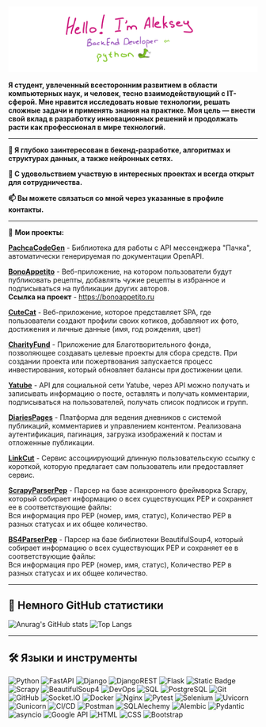 ![Banner](banner4.PNG)

**Я студент, увлеченный всесторонним развитием в области компьютерных наук, и человек, тесно взаимодействующий с IT-сферой. Мне нравится исследовать новые технологии, решать сложные задачи и применять знания на практике.  Моя цель — внести свой вклад в разработку инновационных решений и продолжать расти как профессионал в мире технологий.**

---

**👀 Я глубоко заинтересован в бекенд-разработке, алгоритмах и структурах данных, а также нейронных сетях.**

**💞️ С удовольствием участвую в интересных проектах и всегда открыт для сотрудничества.**

**📫 Вы можете связаться со мной через указанные в профиле контакты.**

---  

💼 **Мои проекты:**

**[PachcaCodeGen](https://github.com/shft1/PachcaCodeGen)** - Библиотека для работы с API мессенджера "Пачка", автоматически генерируемая по документации OpenAPI. 

**[BonoAppetito](https://github.com/shft1/BonoAppetito)** - Веб-приложение, на котором пользователи будут публиковать рецепты, добавлять чужие рецепты в избранное и подписываться на публикации других авторов.   
**Ссылка на проект** - https://bonoappetito.ru

**[CuteCat](https://github.com/shft1/CuteCat)** - Веб-приложение, которое представляет SPA, где пользователи создают профили своих котиков, добавляют их фото, достижения и личные данные (имя, год рождения, цвет)

**[CharityFund](https://github.com/shft1/CharityFund)** - Приложение для Благотворительного фонда, позволяющее создавать целевые проекты для сбора средств. При создании проекта или пожертвования запускается процесс инвестирования, который обновляет балансы при достижении цели.

**[Yatube](https://github.com/shft1/Yatube)** - API для социальной сети Yatube, через API можно получать и записывать информацию о посте, оставлять и получать комментарии, подписываться на пользователей, получать список подписок и групп.

**[DiariesPages](https://github.com/shft1/DiariesPages)** - Платформа для ведения дневников с системой публикаций, комментариев и управлением контентом. Реализована аутентификация, пагинация, загрузка изображений к постам и отложенные публикации.

**[LinkCut](https://github.com/shft1/LinkCut)** - Cервис ассоциирующий длинную пользовательскую ссылку с короткой, которую предлагает сам пользователь или предоставляет сервис.

**[ScrapyParserPep](https://github.com/shft1/ScrapyParserPep)** - Парсер на базе асинхронного фреймворка Scrapy, который собирает информацию о всех существующих PEP и сохраняет ее в соответствующие файлы:  
Вся информация про PEP (номер, имя, статус), Количество PEP в разных статусах и их общее количество.

**[BS4ParserPep](https://github.com/shft1/BS4ParserPep)** - Парсер на базе библиотеки BeautifulSoup4, который собирает информацию о всех существующих PEP и сохраняет ее в соответствующие файлы:  
Вся информация про PEP (номер, имя, статус), Количество PEP в разных статусах и их общее количество.

---

## 📜 Немного GitHub статистики  
  
![Anurag's GitHub stats](https://github-readme-stats.vercel.app/api?username=shft1&show_icons=True&hide=stars&card_width=350)
![Top Langs](https://github-readme-stats.vercel.app/api/top-langs/?username=shft1&layout=compact&size_weight=0.5&count_weight=0.5)  

---

## 🛠 Языки и инструменты 
![Python](https://camo.githubusercontent.com/d2080d24775bd0fd90b63e3bfd6d2e6b14a83bb5a79b051f83105abcaa0f4d1a/68747470733a2f2f696d672e736869656c64732e696f2f62616467652f507974686f6e2d3337373641423f7374796c653d666c61742d737175617265266c6f676f3d707974686f6e266c6f676f436f6c6f723d7768697465)
![FastAPI](https://camo.githubusercontent.com/03b25fd1b630cf8447db644a9f8c865d44b06c205f2fc425e9901a0e14878626/68747470733a2f2f696d672e736869656c64732e696f2f62616467652f466173744150492d3030353537313f7374796c653d666c61742d737175617265266c6f676f3d66617374617069266c6f676f436f6c6f723d7768697465)
![Django](https://camo.githubusercontent.com/5cc379d10c87a16ab66c25e10153bf00ff5c501e044b24f7f1c29fd52fd03845/68747470733a2f2f696d672e736869656c64732e696f2f62616467652f446a616e676f2d3039324532303f7374796c653d666c61742d737175617265266c6f676f3d646a616e676f266c6f676f436f6c6f723d7768697465)
![DjangoREST](https://camo.githubusercontent.com/b2413ce06e91ba84ed60d214e1bfa733f46ab2cae86b700d717bd56da39fd069/68747470733a2f2f696d672e736869656c64732e696f2f62616467652f4452462d3341384542413f7374796c653d666c61742d737175617265266c6f676f3d646a616e676f266c6f676f436f6c6f723d7768697465)
![Flask](https://camo.githubusercontent.com/3252595998d1f254fa1ffe9f5a8486a8f5e5450b8b00da1448039021a305fd38/68747470733a2f2f696d672e736869656c64732e696f2f62616467652f466c61736b2d3030303030303f7374796c653d666c61742d737175617265266c6f676f3d666c61736b266c6f676f436f6c6f723d7768697465)
![Static Badge](https://img.shields.io/badge/httpx-blue?style=flat-square&logo=aiohttp)
![Scrapy](https://camo.githubusercontent.com/ed3d17123fad872ab5256a0c9e1dbbe7c732dc8d53845a955730f581605af723/68747470733a2f2f696d672e736869656c64732e696f2f62616467652f5363726170792d3732423530303f7374796c653d666c61742d737175617265266c6f676f3d736372617079266c6f676f436f6c6f723d7768697465)
![BeautifulSoup4](https://img.shields.io/badge/BeautifulSoup4-%23847fe3?style=flat-square&logo=searxng&logoColor=%23ffffff)
![DevOps](https://camo.githubusercontent.com/050cf51bde598745de51dd9175fc3426a8a37056455828bfdeecf03f33234a3f/68747470733a2f2f696d672e736869656c64732e696f2f62616467652f4465764f70732d3030303030303f7374796c653d666c61742d737175617265266c6f676f3d6465766f7073266c6f676f436f6c6f723d7768697465)
![SQL](https://camo.githubusercontent.com/b1091f35dbd1cc968020523ee8b6cc32dfb9b25d809a034e422b1329129e79bc/68747470733a2f2f696d672e736869656c64732e696f2f62616467652f53514c2d3434373941313f7374796c653d666c61742d737175617265266c6f676f3d706f737467726573716c266c6f676f436f6c6f723d7768697465)
![PostgreSQL](https://camo.githubusercontent.com/c409bb5a9d880b72c23d3ff3db310c7170bc71f96d92753ac62613bbfc743a57/68747470733a2f2f696d672e736869656c64732e696f2f62616467652f506f737467726553514c2d3431363945313f7374796c653d666c61742d737175617265266c6f676f3d706f737467726573716c266c6f676f436f6c6f723d7768697465)
![Git](https://camo.githubusercontent.com/737430c0e29db8f5b8ec42c3b3d21fab3a178a21ed77c5a682bed98feb1542bb/68747470733a2f2f696d672e736869656c64732e696f2f62616467652f4769742d4630353033323f7374796c653d666c61742d737175617265266c6f676f3d676974266c6f676f436f6c6f723d7768697465)
![GitHub](https://camo.githubusercontent.com/9e350d40960d81b2dc63509dbdab7f30ffa0d9df37c8ecb49c585b1cd71cdcc9/68747470733a2f2f696d672e736869656c64732e696f2f62616467652f4769744875622d3138313731373f7374796c653d666c61742d737175617265266c6f676f3d676974687562266c6f676f436f6c6f723d7768697465)
![Socket.IO](https://img.shields.io/badge/Socket.IO-%2383f7f5?style=flat-square&logo=socketdotio&logoColor=%23000000)
![Docker](https://camo.githubusercontent.com/bfb7555b6d85ca0d42c2c2e6a741cd9f5b9b1d7bb95535450f1afd2558554f86/68747470733a2f2f696d672e736869656c64732e696f2f62616467652f446f636b65722d3234393645443f7374796c653d666c61742d737175617265266c6f676f3d646f636b6572266c6f676f436f6c6f723d7768697465)
![Nginx](https://camo.githubusercontent.com/248d87a7d48260ac3eda840a2276956b5d6d73fc6dc3def9c44e0ad08d75628a/68747470733a2f2f696d672e736869656c64732e696f2f62616467652f4e67696e782d3030393633393f7374796c653d666c61742d737175617265266c6f676f3d6e67696e78266c6f676f436f6c6f723d7768697465)
![Pytest](https://camo.githubusercontent.com/acb63b81d8bd6df822fb09d04170d4cc0fc18ee32d244d445258582b110507c8/68747470733a2f2f696d672e736869656c64732e696f2f62616467652f5079746573742d3041324233363f7374796c653d666c61742d737175617265266c6f676f3d707974657374266c6f676f436f6c6f723d7768697465)
![Selenium](https://img.shields.io/badge/Selenium-%23847fe3?style=flat-square&logo=selenium&logoColor=%23ffffff)
![Uvicorn](https://img.shields.io/badge/Uvicorn-%23%23008000?logo=gunicorn&logoColor=%23fffdfc)
![Gunicorn](https://img.shields.io/badge/Gunicorn-%23%23008000?logo=gunicorn&logoColor=%23fffdfc)
![CI/CD](https://camo.githubusercontent.com/56ca9f8f713160070b7b3cd90c72e60243fc884468c8d3e716367794360789b6/68747470733a2f2f696d672e736869656c64732e696f2f62616467652f43492f43442d3061386438663f7374796c653d666c61742d737175617265266c6f676f3d636972636c656369266c6f676f436f6c6f723d7768697465)
![Postman](https://camo.githubusercontent.com/623f76583719140477d0204bf45f1c2abc6961f0bca877eac0131a1b401dd416/68747470733a2f2f696d672e736869656c64732e696f2f62616467652f506f73746d616e2d4646364333373f7374796c653d666c61742d737175617265266c6f676f3d706f73746d616e266c6f676f436f6c6f723d7768697465)
![SQLAlechemy](https://camo.githubusercontent.com/19e125487485f9d8392e102b2a70e0b89c54a489ccb792cd8e7016428b6274a0/68747470733a2f2f696d672e736869656c64732e696f2f62616467652f53514c416c6368656d792d3643433234413f7374796c653d666c61742d737175617265266c6f676f3d707974686f6e266c6f676f436f6c6f723d7768697465)
![Alembic](https://camo.githubusercontent.com/5faca6dd29ba3171c46a04515985445b2fb21ab43b651e7e4d593838e1d69725/68747470733a2f2f696d672e736869656c64732e696f2f62616467652f416c656d6269632d3333333333333f7374796c653d666c61742d737175617265266c6f676f3d707974686f6e266c6f676f436f6c6f723d7768697465)
![Pydantic](https://camo.githubusercontent.com/22b42ec1ff408c1bc9db6da29faa622735d564aebb748d6db00d4fee7f21c277/68747470733a2f2f696d672e736869656c64732e696f2f62616467652f507964616e7469632d3163316331633f7374796c653d666c61742d737175617265266c6f676f3d707974686f6e266c6f676f436f6c6f723d7768697465)
![asyncio](https://camo.githubusercontent.com/b599ebdd7eff4cbd9fbe780b4218153f2ba59d13222bb1aed3628f166e545da9/68747470733a2f2f696d672e736869656c64732e696f2f62616467652f4173796e63696f2d3163316331633f7374796c653d666c61742d737175617265266c6f676f3d707974686f6e266c6f676f436f6c6f723d7768697465)
![Google API](https://camo.githubusercontent.com/c7d2dc1a3f5854bc295409b87f6eee747e1742b3793cee879782038a7e12c70a/68747470733a2f2f696d672e736869656c64732e696f2f62616467652f476f6f676c655f4170692d4538373131413f7374796c653d666c61742d737175617265266c6f676f3d676f6f676c65266c6f676f436f6c6f723d7768697465)
![HTML](https://camo.githubusercontent.com/a87f251889c962d2998d1df64494e227b5cce725e28a891e45cd3d09015bc745/68747470733a2f2f696d672e736869656c64732e696f2f62616467652f48544d4c2d4533344632363f7374796c653d666c61742d737175617265266c6f676f3d68746d6c35266c6f676f436f6c6f723d7768697465)
![CSS](https://camo.githubusercontent.com/23e571179a26f7d3133e178b2a24f1bbdaa357e5fcc801d3af2e07a380c8e623/68747470733a2f2f696d672e736869656c64732e696f2f62616467652f4353532d3135373242363f7374796c653d666c61742d737175617265266c6f676f3d63737333266c6f676f436f6c6f723d7768697465)
![Bootstrap](https://camo.githubusercontent.com/896f1d717aba9e79ab96214a806283754fb7aa84818a73424c14058706b21961/68747470733a2f2f696d672e736869656c64732e696f2f62616467652f426f6f7473747261702d3536334437433f7374796c653d666c61742d737175617265266c6f676f3d626f6f747374726170266c6f676f436f6c6f723d7768697465)
